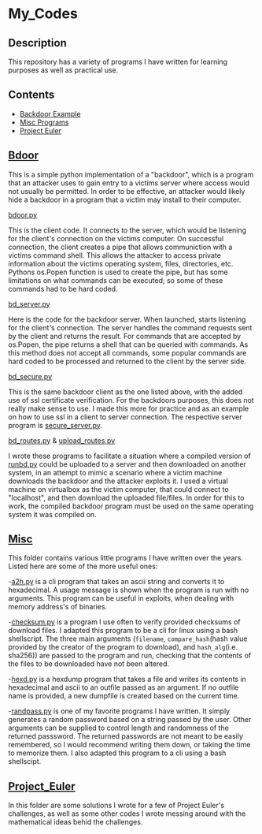 # My_Codes

Description
----
This repository has a variety of programs I have written for learning purposes as well
as practical use. 

Contents
----
- [Backdoor Example](#Bdoor)
- [Misc Programs](#Misc)
- [Project Euler](#Project_Euler)


[Bdoor](bdoor/)
----
This is a simple python implementation of a "backdoor", which is a program that an attacker
uses to gain entry to a victims server where access would not usually be permitted. In order to be effective, 
an attacker would likely hide a backdoor in a program that a victim may install to their computer.

[bdoor.py](bdoor/bdoor.py)

This is the client code. It connects to the server, which would be listening for the client's connection on the 
victims computer. On successful connection, the client creates a pipe that allows communiction with a victims command
shell. This allows the attacker to access private information about the victims operating system, files, directories, etc.
Pythons os.Popen function is used to create the pipe, but has some limitations on what commands can be executed; so some
of these commands had to be hard coded.

[bd_server.py](bdoor/bd_server.py)

Here is the code for the backdoor server. When launched, starts listening for the client's connection. The server handles
the command requests sent by the client and returns the result. For commands that are accepted by os.Popen, the pipe returns a 
shell that can be queried with commands. As this method does not accept all commands, some popular commands are hard coded
to be processed and returned to the client by the server side. 

[bd_secure.py](bdoor/bd_secure.py)

This is the same backdoor client as the one listed above, with the added use of ssl certificate verification. For the backdoors
purposes, this does not really make sense to use. I made this more for practice and as an example on how to use ssl in a client
to server connection. The respective server program is [secure_server.py](bdoor/secure_server.py).

[bd_routes.py](bdoor/bd_routes.py) & [upload_routes.py](bdoor/upload_routes.py)

I wrote these programs to facilitate a situation where a compiled version of [runbd.py](bdoor/runbd.py) could be uploaded
to a server and then downloaded on another system, in an attempt to mimic a scenario where a victim machine downloads the 
backdoor and the attacker exploits it. I used a virtual machine on virtualbox as the victim computer, that could connect to
"localhost", and then download the uploaded file/files. In order for this to work, the compiled backdoor program must be used 
on the same operating system it was compiled on. 

[Misc](mycodes/)
----
This folder contains various little programs I have written over the years. Listed here are some of the more useful ones:

-[a2h.py](mycodes/a2h.py) is a cli program that takes an ascii string and converts it to hexadecimal. A usage message
is shown when the program is run with no arguments. This program can be useful in exploits, when dealing with memory
address's of binaries.
 
-[checksum.py](mycodes/checksum.py) is a program I use often to verify provided checksums of download files. I adapted
this program to be a cli for linux using a bash shellscript. The three main arguments (`filename`, `compare_hash`(hash value provided by
the creator of the program to download), and `hash_alg`(i.e. sha256)) are passed to the program and run, checking that the contents
of the files to be downloaded have not been altered.

-[hexd.py](mycodes/hexd.py) is a hexdump program that takes a file and writes its contents in hexadecimal and ascii to
an outfile passed as an argument. If no outfile name is provided, a new dumpfile is created based on the current time.

-[randpass.py](mycodes/randpass.py) is one of my favorite programs I have written. It simply generates a random password
based on a string passed by the user. Other arguments can be supplied to control length and randomness of the returned
passsword. The returned passwords are not meant to be easily remembered, so I would recommend writing them down, or taking
the time to memorize them. I also adapted this program to a cli using a bash shellscipt.

[Project_Euler](project_euler/)
----
In this folder are some solutions I wrote for a few of Project Euler's challenges, as well as some other codes I wrote messing around with
the mathematical ideas behid the challenges.
